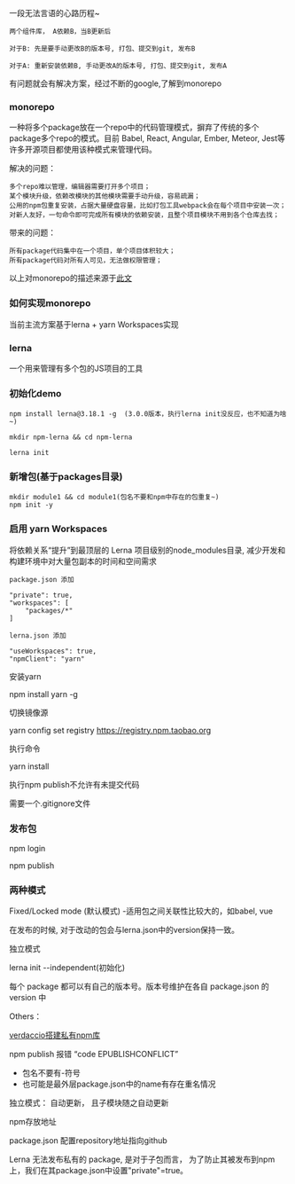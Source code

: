 一段无法言语的心路历程~
```
两个组件库， A依赖B，当B更新后

对于B: 先是要手动更改B的版本号, 打包、提交到git, 发布B

对于A: 重新安装依赖B, 手动更改A的版本号, 打包、提交到git, 发布A
```


有问题就会有解决方案，经过不断的google,了解到monorepo


### monorepo

一种将多个package放在一个repo中的代码管理模式，摒弃了传统的多个package多个repo的模式。目前 Babel, React, Angular, Ember, Meteor, Jest等许多开源项目都使用该种模式来管理代码。

解决的问题：
```
多个repo难以管理，编辑器需要打开多个项目；
某个模块升级，依赖改模块的其他模块需要手动升级，容易疏漏；
公用的npm包重复安装，占据大量硬盘容量，比如打包工具webpack会在每个项目中安装一次；
对新人友好，一句命令即可完成所有模块的依赖安装，且整个项目模块不用到各个仓库去找；
```

带来的问题：
```
所有package代码集中在一个项目，单个项目体积较大；
所有package代码对所有人可见，无法做权限管理；
```

以上对monorepo的描述来源于[此文](https://bbs.huaweicloud.com/blogs/detail/230193)


### 如何实现monorepo
 
当前主流方案基于lerna + yarn Workspaces实现

### lerna

一个用来管理有多个包的JS项目的工具



### 初始化demo
```
npm install lerna@3.18.1 -g  (3.0.0版本，执行lerna init没反应，也不知道为啥~)

mkdir npm-lerna && cd npm-lerna

lerna init
```

### 新增包(基于packages目录)
```
mkdir module1 && cd module1(包名不要和npm中存在的包重复~)
npm init -y
```

### 启用 yarn Workspaces

将依赖关系“提升”到最顶层的 Lerna 项目级别的node_modules目录, 减少开发和构建环境中对大量包副本的时间和空间需求
```
package.json 添加

"private": true,
"workspaces": [
    "packages/*"
]

lerna.json 添加

"useWorkspaces": true,
"npmClient": "yarn"
```

安装yarn

npm install yarn -g

切换镜像源

yarn config set registry https://registry.npm.taobao.org

执行命令

yarn install

执行npm publish不允许有未提交代码

需要一个.gitignore文件

### 发布包

npm login

npm publish

### 两种模式

Fixed/Locked mode (默认模式) -适用包之间关联性比较大的，如babel, vue

在发布的时候, 对于改动的包会与lerna.json中的version保持一致。

独立模式

lerna init --independent(初始化)

每个 package 都可以有自己的版本号。版本号维护在各自 package.json 的 version 中

Others： 

[verdaccio搭建私有npm库](https://segmentfault.com/a/1190000021612560)

npm publish 报错 “code EPUBLISHCONFLICT”
* 包名不要有-符号
* 也可能是最外层package.json中的name有存在重名情况


独立模式： 自动更新， 且子模块随之自动更新

npm存放地址

package.json 配置repository地址指向github


Lerna 无法发布私有的 package, 是对于子包而言， 为了防止其被发布到npm上，我们在其package.json中设置"private"=true。